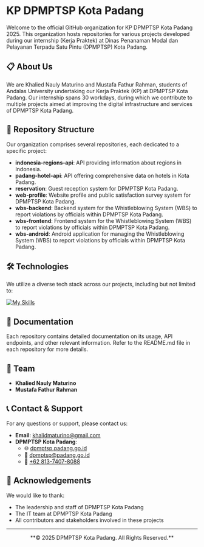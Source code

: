 # KP DPMPTSP Kota Padang

Welcome to the official GitHub organization for KP DPMPTSP Kota Padang 2025. This organization hosts repositories for various projects developed during our internship (Kerja Praktek) at Dinas Penanaman Modal dan Pelayanan Terpadu Satu Pintu (DPMPTSP) Kota Padang.

## 📋 About Us

We are Khalied Nauly Maturino and Mustafa Fathur Rahman, students of Andalas University undertaking our Kerja Praktek (KP) at DPMPTSP Kota Padang. Our internship spans 30 workdays, during which we contribute to multiple projects aimed at improving the digital infrastructure and services of DPMPTSP Kota Padang.

## 📁 Repository Structure

Our organization comprises several repositories, each dedicated to a specific project:

- **indonesia-regions-api**: API providing information about regions in Indonesia.
- **padang-hotel-api**: API offering comprehensive data on hotels in Kota Padang.
- **reservation**: Guest reception system for DPMPTSP Kota Padang.
- **web-profile**: Website profile and public satisfaction survey system for DPMPTSP Kota Padang.
- **wbs-backend**: Backend system for the Whistleblowing System (WBS) to report violations by officials within DPMPTSP Kota Padang.
- **wbs-frontend**: Frontend system for the Whistleblowing System (WBS) to report violations by officials within DPMPTSP Kota Padang.
- **wbs-android**: Android application for managing the Whistleblowing System (WBS) to report violations by officials within DPMPTSP Kota Padang.

## 🛠️ Technologies

We utilize a diverse tech stack across our projects, including but not limited to:

[![My Skills](https://skillicons.dev/icons?i=nodejs,express,laravel,react,tailwind,mysql,androidstudio,kotlin)](https://skillicons.dev)

## 📄 Documentation

Each repository contains detailed documentation on its usage, API endpoints, and other relevant information. Refer to the README.md file in each repository for more details.

## 👥 Team

- **Khalied Nauly Maturino**
- **Mustafa Fathur Rahman**

## 📞 Contact & Support

For any questions or support, please contact us:

- **Email**: [khalidmaturino@gmail.com](mailto:khalidmaturino@gmail.com)
- **DPMPTSP Kota Padang**:
  - 🌐 [dpmptsp.padang.go.id](https://dpmptsp.padang.go.id)
  - 📧 [dpmptsp@padang.go.id](mailto:dpmptsp@padang.go.id)
  - 📱 [+62 813-7407-8088](tel:+6281374078088)

## 🙏 Acknowledgements

We would like to thank:

- The leadership and staff of DPMPTSP Kota Padang
- The IT team at DPMPTSP Kota Padang
- All contributors and stakeholders involved in these projects

---

<div align="center">
**© 2025 DPMPTSP Kota Padang. All Rights Reserved.**
</div>